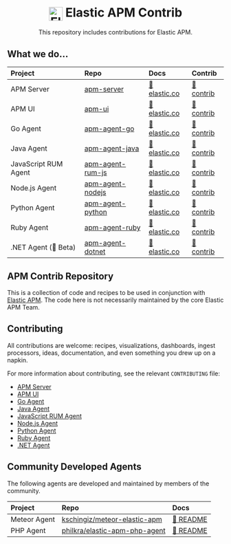 <h1 align='center'><img src='apm-logo.svg' alt='Elastic APM' width='32' valign='middle' /> Elastic APM Contrib</h1>

<p align='center'>This repository includes contributions for Elastic APM.</p>

## What we do…

| Project                   | Repo                 | Docs                                    | Contrib                        |
| :------------------------ | :------------------- | :-------------------------------------- | :----------------------------- |
| APM Server                | [apm-server][]       | [📘 elastic.co][apm-server-docs]        | [📂 contrib](apm-server)       |
| APM UI                    | [apm-ui][]           | [📘 elastic.co][apm-ui-docs]            | [📂 contrib](apm-ui)           |
| Go Agent                  | [apm-agent-go][]     | [📘 elastic.co][apm-agent-go-docs]      | [📂 contrib](apm-agent-go)     |
| Java Agent                | [apm-agent-java][]   | [📘 elastic.co][apm-agent-java-docs]    | [📂 contrib](apm-agent-java)   |
| JavaScript RUM Agent      | [apm-agent-rum-js][] | [📘 elastic.co][apm-agent-js-base-docs] | [📂 contrib](apm-agent-rum-js) |
| Node.js Agent             | [apm-agent-nodejs][] | [📘 elastic.co][apm-agent-nodejs-docs]  | [📂 contrib](apm-agent-nodejs) |
| Python Agent              | [apm-agent-python][] | [📘 elastic.co][apm-agent-python-docs]  | [📂 contrib](apm-agent-python) |
| Ruby Agent                | [apm-agent-ruby][]   | [📘 elastic.co][apm-agent-ruby-docs]    | [📂 contrib](apm-agent-ruby)   |
| .NET Agent (🚧 Beta)      | [apm-agent-dotnet][] | [📘 elastic.co][apm-agent-dotnet-docs]  | [📂 contrib](apm-agent-dotnet) |

## APM Contrib Repository

This is a collection of code and recipes to be used in conjunction with [Elastic APM](https://www.elastic.co/solutions/apm). The code here is not necessarily maintained by the core Elastic APM Team. 

## Contributing

All contributions are welcome: recipes, visualizations, dashboards, ingest processors, ideas, documentation, and even something you drew up on a napkin.

For more information about contributing, see the relevant `CONTRIBUTING` file:

* [APM Server](https://github.com/elastic/apm-server/blob/master/CONTRIBUTING.md)
* [APM UI](https://github.com/elastic/kibana/blob/master/CONTRIBUTING.md)
* [Go Agent](https://github.com/elastic/apm-agent-go/blob/master/CONTRIBUTING.md)
* [Java Agent](https://github.com/elastic/apm-agent-java/blob/master/CONTRIBUTING.md)
* [JavaScript RUM Agent](https://github.com/elastic/apm-agent-rum-js/blob/master/CONTRIBUTING.md)
* [Node.js Agent](https://github.com/elastic/apm-agent-nodejs/blob/master/CONTRIBUTING.md)
* [Python Agent](https://github.com/elastic/apm-agent-python/blob/master/CONTRIBUTING.md)
* [Ruby Agent](https://github.com/elastic/apm-agent-ruby/blob/master/CONTRIBUTING.md)
* [.NET Agent](https://github.com/elastic/apm-agent-dotnet/blob/master/CONTRIBUTING.md)

## Community Developed Agents

The following agents are developed and maintained by members of the community.

| Project      | Repo                                             | Docs                               |
| :----------- | :----------------------------------------------- | :--------------------------------- |
| Meteor Agent | [kschingiz/meteor-elastic-apm][apm-agent-meteor] | [📘 README][apm-agent-meteor-docs] |
| PHP Agent    | [philkra/elastic-apm-php-agent][apm-agent-php]   | [📘 README][apm-agent-php-docs]    |

[apm-server]: https://github.com/elastic/apm-server
[apm-server-docs]: https://www.elastic.co/guide/en/apm/server/current/index.html

[apm-ui]: https://github.com/elastic/kibana/tree/master/x-pack/plugins/apm
[apm-ui-docs]: https://www.elastic.co/guide/en/kibana/current/xpack-apm.html

[apm-agent-go]: https://github.com/elastic/apm-agent-go
[apm-agent-go-docs]: https://www.elastic.co/guide/en/apm/agent/go/current/index.html

[apm-agent-java]: https://github.com/elastic/apm-agent-java
[apm-agent-java-docs]: https://www.elastic.co/guide/en/apm/agent/java/current/index.html

[apm-agent-rum-js]: https://github.com/elastic/apm-agent-rum-js
[apm-agent-js-base-docs]: https://www.elastic.co/guide/en/apm/agent/js-base/current/index.html

[apm-agent-nodejs]: https://github.com/elastic/apm-agent-nodejs
[apm-agent-nodejs-docs]: https://www.elastic.co/guide/en/apm/agent/nodejs/current/index.html

[apm-agent-python]: https://github.com/elastic/apm-agent-python
[apm-agent-python-docs]: https://www.elastic.co/guide/en/apm/agent/python/current/index.html

[apm-agent-ruby]: https://github.com/elastic/apm-agent-ruby
[apm-agent-ruby-docs]: https://www.elastic.co/guide/en/apm/agent/ruby/current/index.html

[apm-agent-dotnet-docs]: https://www.elastic.co/guide/en/apm/agent/dotnet/current/index.html
[apm-agent-dotnet]: https://github.com/elastic/apm-agent-dotnet

[apm-agent-meteor]: https://github.com/kschingiz/meteor-elastic-apm
[apm-agent-meteor-docs]: https://github.com/kschingiz/meteor-elastic-apm#readme

[apm-agent-php]: https://github.com/philkra/elastic-apm-php-agent
[apm-agent-php-docs]: https://github.com/philkra/elastic-apm-php-agent#readme
